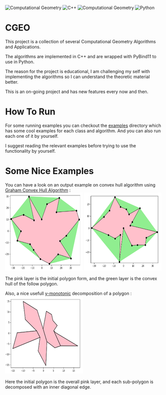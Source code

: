 ![Computational Geometry](https://img.shields.io/badge/License-GNU%203.0-blue.svg)  ![C++](https://img.shields.io/badge/-c++-black?logo=c%2B%2B&style=social) ![Computational Geometry](https://img.shields.io/static/v1?label=Computational&message=Geometry&color=%3CCOLOR%3E)  ![Python](https://img.shields.io/static/v1?label=Made%20With&message=Python&color=blue)

# CGEO

This project is a collection of several Computational Geometry Algorithms and Applications.

The algorithms are implemented in C++ and are wrapped with PyBind11 to use in Python.

The reason for the project is educational, I am challenging my self with implementing the algorithms so I can understand the theoretic material better.

This is an on-going project and has new features every now and then.

# How To Run

For some running examples you can checkout the [examples](https://github.com/tomsabala/CGEO/tree/main/examples) directory which has some cool examples for each class and algorithm. And you can also run each one of it by yourself.

I suggest reading the relevant examples before trying to use the functionality by yourself.

# Some Nice Examples
You can have a look on an output example on convex hull algorithm using [Graham Convex Hull Algorithm](https://en.wikipedia.org/wiki/Graham_scan) : <br />
<img src=examples/PlotImages/convex_hull.png width=250 height=250/> <img src=examples/PlotImages/Convex_Hull002.png width=250 height=250 />

The pink layer is the initial polygon form, and the green layer is the convex hull of the follow polygon.

Also, a nice usefull [y-monotonic](https://en.wikipedia.org/wiki/Monotone_polygon) decomposition of a polygon : <br />
<img src=examples/PlotImages/y_decomposition.png width=250 height=250 />

Here the initial polygon is the overall pink layer, and each sub-polygon is decomposed with an inner diagonal edge.
